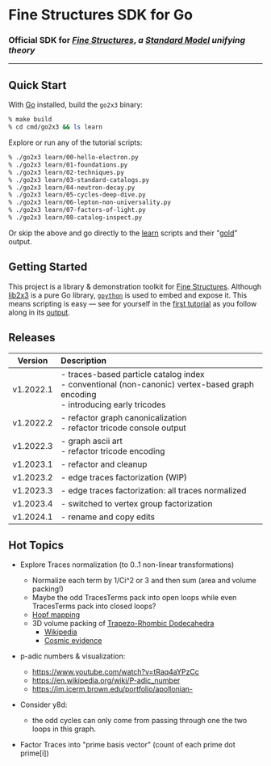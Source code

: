 # Fine Structures SDK for Go
### Official SDK for _[Fine Structures](https://github.com/fine-strucutures/prime-materials)_, _a [Standard Model](https://en.wikipedia.org/wiki/Standard_Model) unifying theory_

------------------------------



## Quick Start

With [Go](https://go.dev/doc/install) installed, build the `go2x3` binary:
```bash
% make build
% cd cmd/go2x3 && ls learn
```

Explore or run any of the tutorial scripts:
```bash
% ./go2x3 learn/00-hello-electron.py
% ./go2x3 learn/01-foundations.py
% ./go2x3 learn/02-techniques.py
% ./go2x3 learn/03-standard-catalogs.py
% ./go2x3 learn/04-neutron-decay.py
% ./go2x3 learn/05-cycles-deep-dive.py
% ./go2x3 learn/06-lepton-non-universality.py
% ./go2x3 learn/07-factors-of-light.py
% ./go2x3 learn/08-catalog-inspect.py
```

Or skip the above and go directly to the [learn](https://github.com/fine-structures/sdk-go/tree/main/cmd/go2x3/learn) scripts and their "[gold](https://github.com/fine-structures/sdk-go/tree/main/cmd/go2x3/learn/gold)" output.

## Getting Started

This project is a library & demonstration toolkit for [Fine Structures](https://github.com/fine-strucutures/prime-materials).  Although [lib2x3](http://https://github.com/fine-structures/sdk-go/tree/main/lib2x3) is a pure Go library, [`gpython`](http://github.com/go-python/gpython) is used to embed and expose it.  This means scripting is easy  — see for yourself in the [first tutorial](https://github.com/fine-structures/sdk-go/blob/main/cmd/go2x3/learn/01-foundations.py) as you follow along in its [output](https://github.com/fine-structures/sdk-go/blob/main/cmd/go2x3/learn/gold/01-foundations.txt).


## Releases

| Version   | Description                                                                               |
|:---------:|:-------------------------------------------------------------------------------------------------|
| v1.2022.1 | - traces-based particle catalog index  <br/> - conventional (non-canonic) vertex-based graph encoding  <br/> - introducing early tricodes   |
| v1.2022.2 | - refactor graph canonicalization  <br/> - refactor tricode console output |
| v1.2022.3 | - graph ascii art <br/> - refactor tricode encoding |
| v1.2023.1 | - refactor and cleanup |
| v1.2023.2 | - edge traces factorization (WIP) |
| v1.2023.3 | - edge traces factorization: all traces normalized |
| v1.2023.4 | - switched to vertex group factorization  |
| v1.2024.1 | - rename and copy edits  |


## Hot Topics

- Explore Traces normalization (to 0..1 non-linear transformations) 
    - Normalize each term by 1/Ci^2 or 3 and then sum (area and volume packing!)
    - Maybe the odd TracesTerms pack into open loops while even TracesTerms pack into closed loops?
    - [Hopf mapping](https://www.youtube.com/watch?v=PYR9worLEGo)
    - 3D volume packing of [Trapezo-Rhombic Dodecahedra](https://mathworld.wolfram.com/Trapezo-RhombicDodecahedron.html)
        - [Wikipedia](https://en.wikipedia.org/wiki/Trapezo-rhombic_dodecahedron)
        - [Cosmic evidence](https://www.cosmic-core.org/free/article-261-astronomy-the-geometry-of-galactic-clusters-part-2/)
        
- p-adic numbers & visualization: 
    - https://www.youtube.com/watch?v=tRaq4aYPzCc
    - https://en.wikipedia.org/wiki/P-adic_number
    - https://im.icerm.brown.edu/portfolio/apollonian-
    
- Consider y8d:
    - the odd cycles can only come from passing through one the two loops in this graph.

- Factor Traces into "prime basis vector" (count of each prime dot prime[i])